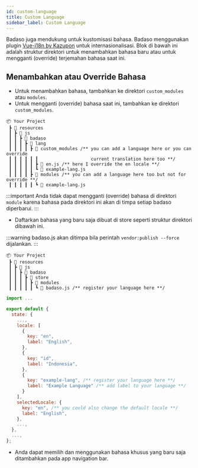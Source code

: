 ```yaml
---
id: custom-language
title: Custom Language
sidebar_label: Custom Language
---
```


Badaso juga mendukung untuk kustomisasi bahasa. Badaso menggunakan plugin [Vue-i18n by Kazupon](https://kazupon.github.io/vue-i18n/) untuk internasionalisasi. Blok di bawah ini adalah struktur direktori untuk menambahkan bahasa baru atau untuk mengganti (override) terjemahan bahasa saat ini.

## Menambahkan atau Override Bahasa

- Untuk menambahkan bahasa, tambahkan ke direktori `custom_modules` atau `modules`.
- Untuk mengganti (override) bahasa saat ini, tambahkan ke direktori `custom_modules`.

```
📦 Your Project
 ┣ 📂 resources
 ┃ ┣ 📂 js
 ┃ ┃ ┣ 📂 badaso
 ┃ ┃ ┃ ┣ 📂 lang
 ┃ ┃ ┃ ┃ ┣ 📂 custom_modules /** you can add a language here or you can override
 ┃ ┃ ┃ ┃ ┃ ┃                    current translation here too **/
 ┃ ┃ ┃ ┃ ┃ ┣ 📜 en.js /** here I override the en locale **/
 ┃ ┃ ┃ ┃ ┃ ┗ 📜 example-lang.js
 ┃ ┃ ┃ ┃ ┣ 📂 modules /** you can add a language here too but not for override **/
 ┃ ┃ ┃ ┃ ┃ ┗ 📜 example-lang.js
```

:::important
Anda tidak dapat mengganti (override) bahasa di direktori `module` karena bahasa pada direktori ini akan di timpa setiap badaso diperbarui.
:::

- Daftarkan bahasa yang baru saja dibuat di store seperti struktur direktori dibawah ini.

:::warning
badaso.js akan ditimpa bila perintah `vendor:publish --force` dijalankan.
:::

```
📦 Your Project
 ┣ 📂 resources
 ┃ ┣ 📂 js
 ┃ ┃ ┣ 📂 badaso
 ┃ ┃ ┃ ┣ 📂 store
 ┃ ┃ ┃ ┃ ┣ 📂 modules
 ┃ ┃ ┃ ┃ ┃ ┗ 📜 badaso.js /** register your language here **/
```

<!--DOCUSAURUS_CODE_TABS-->
<!--JavaScript-->
```js
import ...

export default {
  state: {
    ...,
    locale: [
      {
        key: "en",
        label: "English",
      },
      {
        key: "id",
        label: "Indonesia",
      },
      {
        key: "example-lang", /** register your language here **/
        label: "Example Language" /** add label to your language **/
      }
    ],
    selectedLocale: {
      key: "en", /** you could also change the default locale **/
      label: "English",
    },
    ...,
  },
  ...,
};
```
<!--END_DOCUSAURUS_CODE_TABS-->

- Anda dapat memilih dan menggunakan bahasa khusus yang baru saja ditambahkan pada app navigation bar.